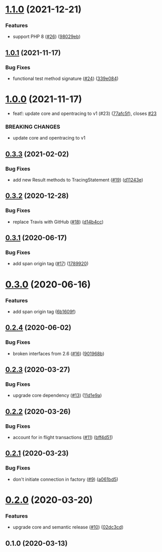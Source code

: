 # [1.1.0](https://github.com/auxmoney/OpentracingBundle-Doctrine-DBAL/compare/v1.0.1...v1.1.0) (2021-12-21)


### Features

* support PHP 8 ([#26](https://github.com/auxmoney/OpentracingBundle-Doctrine-DBAL/issues/26)) ([98029eb](https://github.com/auxmoney/OpentracingBundle-Doctrine-DBAL/commit/98029eb92e4171e4c042574c0686f33893b78e7b))

## [1.0.1](https://github.com/auxmoney/OpentracingBundle-Doctrine-DBAL/compare/v1.0.0...v1.0.1) (2021-11-17)


### Bug Fixes

* functional test method signature ([#24](https://github.com/auxmoney/OpentracingBundle-Doctrine-DBAL/issues/24)) ([339e084](https://github.com/auxmoney/OpentracingBundle-Doctrine-DBAL/commit/339e0841ebc8017f5dd973be4b732483043784f5))

# [1.0.0](https://github.com/auxmoney/OpentracingBundle-Doctrine-DBAL/compare/v0.3.3...v1.0.0) (2021-11-17)


* feat!: update core and opentracing to v1 (#23) ([77afc5f](https://github.com/auxmoney/OpentracingBundle-Doctrine-DBAL/commit/77afc5fad58f78ecbf440dc9cce398c1f7668ed8)), closes [#23](https://github.com/auxmoney/OpentracingBundle-Doctrine-DBAL/issues/23)


### BREAKING CHANGES

* update core and opentracing to v1

## [0.3.3](https://github.com/auxmoney/OpentracingBundle-Doctrine-DBAL/compare/v0.3.2...v0.3.3) (2021-02-02)


### Bug Fixes

* add new Result methods to TracingStatement ([#19](https://github.com/auxmoney/OpentracingBundle-Doctrine-DBAL/issues/19)) ([d11243e](https://github.com/auxmoney/OpentracingBundle-Doctrine-DBAL/commit/d11243e20e12a788f2ce1f3b556d206209f4aa03))

## [0.3.2](https://github.com/auxmoney/OpentracingBundle-Doctrine-DBAL/compare/v0.3.1...v0.3.2) (2020-12-28)


### Bug Fixes

* replace Travis with GitHub ([#18](https://github.com/auxmoney/OpentracingBundle-Doctrine-DBAL/issues/18)) ([d14b4cc](https://github.com/auxmoney/OpentracingBundle-Doctrine-DBAL/commit/d14b4ccf55cfb1d8bc284e26138d1a7cdea75022))

## [0.3.1](https://github.com/auxmoney/OpentracingBundle-Doctrine-DBAL/compare/v0.3.0...v0.3.1) (2020-06-17)


### Bug Fixes

* add span origin tag ([#17](https://github.com/auxmoney/OpentracingBundle-Doctrine-DBAL/issues/17)) ([1789920](https://github.com/auxmoney/OpentracingBundle-Doctrine-DBAL/commit/178992008373f5bfe13605bd21d0d48e392f322a))

# [0.3.0](https://github.com/auxmoney/OpentracingBundle-Doctrine-DBAL/compare/v0.2.4...v0.3.0) (2020-06-16)


### Features

* add span origin tag ([6b1609f](https://github.com/auxmoney/OpentracingBundle-Doctrine-DBAL/commit/6b1609f3161ec4b8a2a7c3b5d361d5c17b51ddb1))

## [0.2.4](https://github.com/auxmoney/OpentracingBundle-Doctrine-DBAL/compare/v0.2.3...v0.2.4) (2020-06-02)


### Bug Fixes

* broken interfaces from 2.6 ([#16](https://github.com/auxmoney/OpentracingBundle-Doctrine-DBAL/issues/16)) ([901968b](https://github.com/auxmoney/OpentracingBundle-Doctrine-DBAL/commit/901968ba52859de10fd8c3042652b5ec21ea90b3))

## [0.2.3](https://github.com/auxmoney/OpentracingBundle-Doctrine-DBAL/compare/v0.2.2...v0.2.3) (2020-03-27)


### Bug Fixes

* upgrade core dependency ([#13](https://github.com/auxmoney/OpentracingBundle-Doctrine-DBAL/issues/13)) ([11d1e9a](https://github.com/auxmoney/OpentracingBundle-Doctrine-DBAL/commit/11d1e9ac8d0ea268092961a67f2d9c3ae5da5eda))

## [0.2.2](https://github.com/auxmoney/OpentracingBundle-Doctrine-DBAL/compare/v0.2.1...v0.2.2) (2020-03-26)


### Bug Fixes

* account for in flight transactions ([#11](https://github.com/auxmoney/OpentracingBundle-Doctrine-DBAL/issues/11)) ([bff4d51](https://github.com/auxmoney/OpentracingBundle-Doctrine-DBAL/commit/bff4d51796211636aa305b71670d730f29560052))

## [0.2.1](https://github.com/auxmoney/OpentracingBundle-Doctrine-DBAL/compare/v0.2.0...v0.2.1) (2020-03-23)


### Bug Fixes

* don't initiate connection in factory ([#9](https://github.com/auxmoney/OpentracingBundle-Doctrine-DBAL/issues/9)) ([a061bd5](https://github.com/auxmoney/OpentracingBundle-Doctrine-DBAL/commit/a061bd58845c3abd02828cc171f540f4919e60b4))

# [0.2.0](https://github.com/auxmoney/OpentracingBundle-Doctrine-DBAL/compare/v0.1.0...v0.2.0) (2020-03-20)


### Features

* upgrade core and semantic release ([#10](https://github.com/auxmoney/OpentracingBundle-Doctrine-DBAL/issues/10)) ([02dc3cd](https://github.com/auxmoney/OpentracingBundle-Doctrine-DBAL/commit/02dc3cd66c4bce6f621f3f391276635f63286ffb))

## 0.1.0 (2020-03-13)
